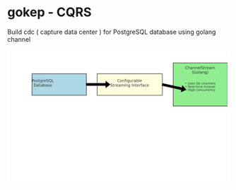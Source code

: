 # gokep - CQRS

Build cdc ( capture data center ) for PostgreSQL database using golang channel

![alt text](image.png)